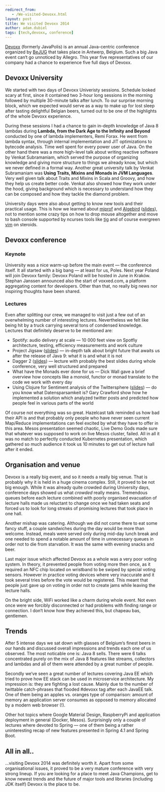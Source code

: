 ```yaml
---
redirect_from:
   - /We-visited-Devoxx.html
layout: post
title: We visited Devoxx 2014
author: adam.dubiel
tags: [tech,devoxx, conference]
---
```


[Devoxx](http://devoxx.be) (formerly JavaPolis) is an annual Java-centric conference organized by [BeJUG](http://www.bejug.org/) that
takes place in Antwerp, Belgium. Such a big Java event can‘t go unnoticed by Allegro. This year five representatives
of our company had a chance to experience five full days of Devoxx.

## Devoxx University

We started with two days of Devoxx Univeristy sessions. Schedule looked scary at first, since it contained two 3-hour long
sessions in the morning followed by multiple 30-minute talks after lunch. To our surprise morning block, which we expected would serve as a way to make up for lost sleep after tasting delightful Belgian beers, turned out to be one of the
highlights of the whole Devoxx experience.

During these sessions I had a chance to gain in-depth knowledge of Java 8 lambdas during **Lambda, from the Dark Age to
the Infinity and Beyond** conducted by one of lambda implementers, Remi Forax. He went from lambda syntax, through
internal implementation and JIT optimizations to bytecode analysis. Time well spent for every power user of Java. On the
other hand there was a more high-level talk about writing reactive software by Venkat Subramaniam, which served the purpose of
organizing knowledge and giving more structure to things we already know, but which we never defined in a formal way.
Another great university talk by Venkat Subramaniam was **Using Traits, Mixins and Monads in JVM Languages**. Very well given
talk about Traits and Mixins in Scala and Groovy, and how they help us create better code. Venkat also showed how they work
under the hood, giving background which is necessary to understand how they can be composed and how they tackle the diamond problem.

University days were also about getting to know new tools and their practical usage. This is how we learned about
[mjprof](https://github.com/AdoptOpenJDK/mjprof) and [Algebird](https://github.com/twitter/algebird)
([slides](http://www.slideshare.net/samkiller/algebird-abstract-algebra-for-big-data-analytics-devoxx-2014)), not to mention
some crazy tips on how to drop mouse altogether and move to bash console supported by ncurses tools like
[tig](https://github.com/jonas/tig) and of course evergreen [vim](http://www.vim.org/) on steroids.

## Devoxx conference

### Keynote

University was a nice warm-up before the main event — the conference itself. It all started with a big bang — at least for us, Poles. Next year Poland will join Devoxx family: Devoxx Poland will be hosted in June in Kraków. Stephan Janssen announced also the start of voxxed.com, a platform aggregating content for developers. Other than that, no really big news nor inspiring thoughts have been shared.

### Lectures

Even after splitting our crew, we managed to visit just a few out of an overwhelming number of interesting lectures. Nevertheless we
felt like being hit by a truck carrying several tons of condensed knowledge. Lectures that definitely deserve to be
mentioned are:

* Spotify: audio delivery at scale — 10 000 feet view on Spotfiy architecture, testing, efficiency measurements and work culture
* Project Jigsaw ([slides](http://cr.openjdk.java.net/~psandoz/dv14-jigsaw.pdf)) — in-depth talk about bright future that awaits us after the release of Java 9: what it is and what it
is not
* Dagger 2 ([slides](https://speakerdeck.com/jakewharton/dependency-injection-with-dagger-2-devoxx-2014)) — lecture with probably the best slides during whole conference, very well structured and prepared
* What have the Monads ever done for us — Dick Wall gave a brief overview how concepts like a monoid, functor or monad translate to the code we work with every day
* Using Clojure for Sentiment analysis of the Twittersphere ([slides](http://www.slideshare.net/garycrawford/using-clojure-for-sentiment-analysis-of-the-twittersphere-euroclojur)) — do you know what Datensparsamkeit is? Gary Crawford show how he implemented a solution which analyzed twitter posts and predicted how people feel in various parts of the world

Of course not everything was so great. Hazelcast talk reminded us how bad their API is and that probably only people
who have never seen current Map/Reduce implementations can feel excited by what they have to offer in this area. Mesos
presentation seemed chaotic, Live Demo Gods made sure that whatever was supposed to work on live Mesos cluster,
failed. All in all it was no match to perfectly conducted Kubernetes presentation, which gathered so much audience it
took us 10 minutes to get out of lecture hall after it ended.

## Organisation and venue

Devoxx is a really big event, and so it needs a really big venue. That is probably why it is held in a huge cinema complex.
Still, it proved to be not big enough. While it was already quite crowded during University days,
conference days showed us what *crowded* really means. Tremendous queues before each lecture combined with poorly
organised evacuation of lecture halls made us reluctant to change once we had taken seats and forced us to look for long
streaks of promising lectures that took place in one hall.

Another mishap was catering. Although we did not come there to eat some fancy stuff, a couple sandwiches during the day would
be more than welcome. Instead, meals were served only during mid-day lunch break and one needed to spend a notable amount
of time in unnecessary queues in order not to die from starvation. It was the same with evening snacks and beer.

Last major issue which affected Devoxx as a whole was a very poor voting system. In theory, it prevented people from voting
more then once, as it required an NFC chip located on wristband to be swiped by special voting sensors. However in practice
voting devices where very inaccurate and it took several tries before the vote would be registered. This meant that people
just gave up on voting in order not to create jams while leaving the lecture halls.

On the bright side, WiFi worked like a charm during whole event. Not even once were we forcibly disconnected or had problems
with finding range or connection. I don‘t know how they achieved this, but chapeau bas, gentlemen.

## Trends

After 5 intense days we sat down with glasses of Belgium‘s finest beers in our hands and discussed overall impressions
and trends each one of us observed. The most noticable one is: Java 8 sells. There were 6 talks concentrated purely
on the mix of Java 8 features like streams, collectors and lambdas and all of them were attended by a great number of people.

Secondly we‘ve seen a great number of lectures covering Java EE which tried to prove how EE stack can be used in
microservice architecture. My impression is: they are fighting a lost cause. Mainly due to the number of twittable
catch-phrases that flooded #devoxx tag after each JavaEE talk. One of them being an apples vs. oranges type of comparison:
amount of memory an application server consumes as opposed to memory allocated by a modern web browser (!).

Other hot topics where Google Material Design, RaspberryPi and application deployment in general (Docker, Mesos).
Surprisingly only a couple of lectures where devoted to Spring — one of them being a rather uninteresting recap of new
features presented in Spring 4.1 and Spring Boot.

## All in all..

...visiting Devoxx 2014 was definitely worth it. Apart from some organisational issues, it proved to be a very mature
conference with very strong lineup. If you are looking for a place to meet Java Champions, get to know newest trends and
the future of major tools and libraries (including JDK itself) Devoxx is the place to be.
